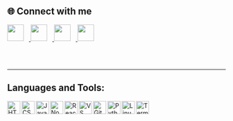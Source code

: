 ## 🌐 Connect with me

<a href="http://www.youtube.com/@sigitadinugroho7151">
  <img src="https://img.icons8.com/ios-filled/50/youtube-play.png" width="38" style="margin-right: 12px;" />
</a>
<a href="https://www.instagram.com/sgtadi_?igsh=dnl2aGpmOWl4ZTdv">
  <img src="https://img.icons8.com/ios-filled/50/instagram-new.png" width="38" style="margin-right: 12px;" />
</a>
<a href="https://www.linkedin.com/in/sigit-adi-nugroho-bb2600297?utm_source=share&utm_campaign=share_via&utm_content=profile&utm_medium=android_app">
  <img src="https://img.icons8.com/ios-filled/50/linkedin.png" width="38" style="margin-right: 12px;" />
</a>
<a href="https://www.tiktok.com/@sgtadi_?_t=ZS-8xhKqE3YU8v&_r=1">
  <img src="https://img.icons8.com/ios-filled/50/tiktok--v1.png" width="38" />
</a>

<br/><br/>

---

## Languages and Tools:

<img align="left" alt="HTML" width="30px" src="https://img.icons8.com/color/48/html-5--v1.png" />
<img align="left" alt="CSS" width="30px" src="https://img.icons8.com/color/48/css3.png" />
<img align="left" alt="JavaScript" width="30px" src="https://img.icons8.com/color/48/javascript--v1.png" />
<img align="left" alt="Node.js" width="30px" src="https://img.icons8.com/color/48/nodejs.png" />
<img align="left" alt="React" width="30px" src="https://img.icons8.com/color/48/react-native.png" />
<img align="left" alt="VS Code" width="30px" src="https://img.icons8.com/color/48/visual-studio-code-2019.png" />
<img align="left" alt="Git" width="30px" src="https://img.icons8.com/color/48/git.png" />
<img align="left" alt="Python" width="30px" src="https://img.icons8.com/color/48/python.png" />
<img align="left" alt="Linux" width="30px" src="https://img.icons8.com/color/48/linux.png" />
<img align="left" alt="Terminal" width="30px" src="https://img.icons8.com/ios-filled/50/console.png" />

<br/><br/><br/>

